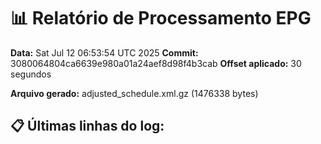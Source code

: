 # 📊 Relatório de Processamento EPG

**Data:** Sat Jul 12 06:53:54 UTC 2025
**Commit:** 3080064804ca6639e980a01a24aef8d98f4b3cab
**Offset aplicado:** 30 segundos

**Arquivo gerado:** adjusted_schedule.xml.gz (1476338 bytes)

## 📋 Últimas linhas do log:
```
```
